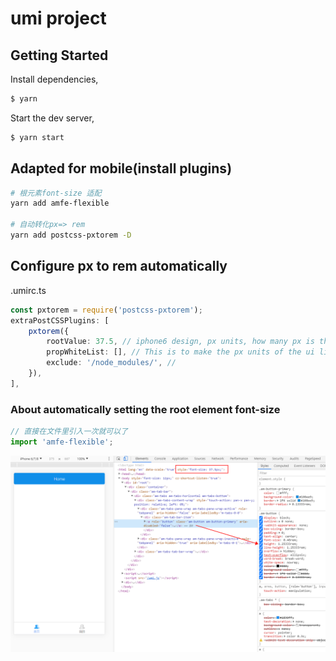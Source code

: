 # umi project

## Getting Started

Install dependencies,

```bash
$ yarn
```

Start the dev server,

```bash
$ yarn start
```
## Adapted for mobile(install plugins)

```bash
# 根元素font-size 适配
yarn add amfe-flexible

# 自动转化px=> rem
yarn add postcss-pxtorem -D
```

## Configure px to rem automatically
.umirc.ts
```ts
const pxtorem = require('postcss-pxtorem');
extraPostCSSPlugins: [
    pxtorem({
        rootValue: 37.5, // iphone6 design, px units, how many px is the design, how many px do you write directly
        propWhiteList: [], // This is to make the px units of the ui library automatically converted to rem
        exclude: '/node_modules/', // 
    }),
],
```
<!-- 关于自动设置根元素 -->
### About automatically setting the root element font-size
```js
// 直接在文件里引入一次就可以了
import 'amfe-flexible';
```
<img src="./1.jpg">